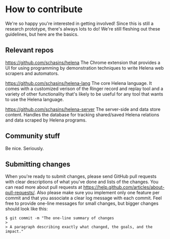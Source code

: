 # How to contribute

We're so happy you're interested in getting involved!
Since this is still a research prototype, there's always lots to do!
We're still fleshing out these guidelines, but here are the basics.

## Relevant repos

https://github.com/schasins/helena The Chrome extension that provides a UI for using programming by demonstration techniques to write Helena web scrapers and automators.

https://github.com/schasins/helena-lang The core Helena language.  It comes with a customized verison of the Ringer record and replay tool and a variety of other functionality that's likely to be useful for any tool that wants to use the Helena language.

https://github.com/schasins/helena-server The server-side and data store content.  Handles the database for tracking shared/saved Helena relations and data scraped by Helena programs.

## Community stuff

Be nice.  Seriously.

## Submitting changes

When you're ready to submit changes, please send GitHub pull requests with clear descriptions of what you've done and lists of the changes.
You can read more about pull requests at https://help.github.com/articles/about-pull-requests/.
Also please make sure you implement only one feature per commit and that you associate a clear log message with each commit.
Feel free to provide one-line messages for small changes, but bigger changes should look like this:

    $ git commit -m "The one-line summary of changes
    > 
    > A paragraph describing exactly what changed, the goals, and the impact."

